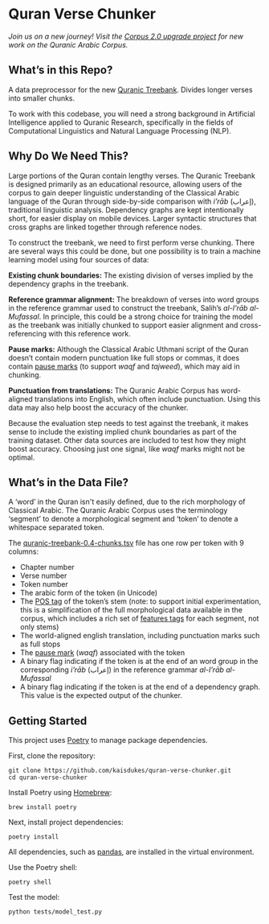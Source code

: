 # Quran Verse Chunker

*Join us on a new journey! Visit the [Corpus 2.0 upgrade project](https://github.com/kaisdukes/quranic-corpus) for new work on the Quranic Arabic Corpus.*

## What’s in this Repo?

A data preprocessor for the new [Quranic Treebank](https://qurancorpus.app/treebank/2:258). Divides longer verses into smaller chunks.

To work with this codebase, you will need a strong background in Artificial Intelligence applied to Quranic Research, specifically in the fields of Computational Linguistics and Natural Language Processing (NLP).

## Why Do We Need This?

Large portions of the Quran contain lengthy verses. The Quranic Treebank is designed primarily as an educational resource, allowing users of the corpus to gain deeper linguistic understanding of the Classical Arabic language of the Quran through side-by-side comparison with *i’rāb* (إعراب), traditional linguistic analysis. Dependency graphs are kept intentionally short, for easier display on mobile devices. Larger syntactic structures that cross graphs are linked together through reference nodes.

To construct the treebank, we need to first perform verse chunking. There are several ways this could be done, but one possibility is to train a machine learning model using four sources of data:

**Existing chunk boundaries:** The existing division of verses implied by the dependency graphs in the treebank.

**Reference grammar alignment:** The breakdown of verses into word groups in the reference grammar used to construct the treebank, Salih’s *al-I’rāb al-Mufassal*. In principle, this could be a strong choice for training the model as the treebank was initially chunked to support easier alignment and cross-referencing with this reference work.

**Pause marks:** Although the Classical Arabic Uthmani script of the Quran doesn’t contain modern punctuation like full stops or commas, it does contain [pause marks](https://corpus.quran.com/documentation/pausemarks.jsp) (to support *waqf* and *tajweed*), which may aid in chunking.

**Punctuation from translations:** The Quranic Arabic Corpus has word-aligned translations into English, which often include punctuation. Using this data may also help boost the accuracy of the chunker.

Because the evaluation step needs to test against the treebank, it makes sense to include the existing implied chunk boundaries as part of the training dataset. Other data sources are included to test how they might boost accuracy. Choosing just one signal, like *waqf* marks might not be optimal.

## What’s in the Data File?

A ‘word’ in the Quran isn't easily defined, due to the rich morphology of Classical Arabic. The Quranic Arabic Corpus uses the terminology ‘segment’ to denote a morphological segment and ‘token’ to denote a whitespace separated token.

The [quranic-treebank-0.4-chunks.tsv](https://github.com/kaisdukes/quran-verse-chunker/tree/main/data) file has one row per token with 9 columns:

* Chapter number
* Verse number
* Token number
* The arabic form of the token (in Unicode)
* The [POS tag](https://corpus.quran.com/documentation/tagset.jsp) of the token’s stem (note: to support initial experimentation, this is a simplification of the full morphological data available in the corpus, which includes a rich set of [features tags](https://corpus.quran.com/documentation/morphologicalfeatures.jsp) for each segment, not only stems)
* The world-aligned english translation, including punctuation marks such as full stops
* The [pause mark](https://corpus.quran.com/documentation/pausemarks.jsp) (*waqf*) associated with the token
* A binary flag indicating if the token is at the end of an word group in the corresponding *i’rāb* (إعراب) in the reference grammar *al-I’rāb al-Mufassal*
* A binary flag indicating if the token is at the end of a dependency graph. This value is the expected output of the chunker.

## Getting Started

This project uses [Poetry](https://python-poetry.org) to manage package dependencies.

First, clone the repository:

```
git clone https://github.com/kaisdukes/quran-verse-chunker.git
cd quran-verse-chunker
```

Install Poetry using [Homebrew](https://brew.sh):

```
brew install poetry
```

Next, install project dependencies:

```
poetry install
```

All dependencies, such as [pandas](https://pandas.pydata.org), are installed in the virtual environment.

Use the Poetry shell:

```
poetry shell
```

Test the model:

```
python tests/model_test.py
```